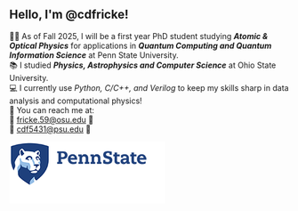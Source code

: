 ## Hello, I'm @cdfricke!

:scientist: As of Fall 2025, I will be a first year PhD student studying ___Atomic & Optical Physics___ for applications in ___Quantum Computing and Quantum Information Science___ at Penn State University.\
:books: I studied ___Physics, Astrophysics and Computer Science___ at Ohio State University. \
:computer: I currently use _Python, C/C++, and Verilog_ to keep my skills sharp in data analysis and computational physics!\
:compass: You can reach me at: \
:red_circle: fricke.59@osu.edu :red_circle: \
:blue_book: cdf5431@psu.edu :blue_book:

![alt text](https://github.com/cdfricke/cdfricke/blob/main/psu-mark-280.png)
